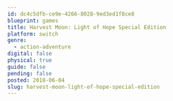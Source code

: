 ```yaml
---
id: dc4c5dfb-ce9e-4266-8028-9ed3ed1f8ce8
blueprint: games
title: Harvest Moon: Light of Hope Special Edition
platform: switch
genre:
  - action-adventure
digital: false
physical: true
guide: false
pending: false
posted: 2018-06-04
slug: harvest-moon-light-of-hope-special-edition
---
```

